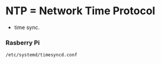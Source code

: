 # NTP = Network Time Protocol

* time sync.

### Rasberry Pi
```bash
/etc/systemd/timesyncd.conf
```


